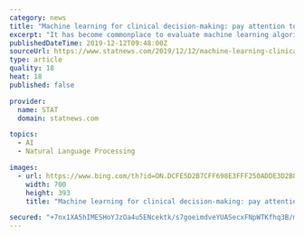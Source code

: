 ```yaml
---
category: news
title: "Machine learning for clinical decision-making: pay attention to what you don’t see"
excerpt: "It has become commonplace to evaluate machine learning algorithms based on overall measures like accuracy or area under the curve. However, one evaluation metric cannot capture the complexity of performance. Be wary of research that claims to be ready for translation into clinical practice but only presents a “leader board” of tools that ..."
publishedDateTime: 2019-12-12T09:48:00Z
sourceUrl: https://www.statnews.com/2019/12/12/machine-learning-clinical-decision-making-limitations/
type: article
quality: 18
heat: 18
published: false

provider:
  name: STAT
  domain: statnews.com

topics:
  - AI
  - Natural Language Processing

images:
  - url: https://www.bing.com/th?id=ON.DCFE5D2B7CFF698E3FFF250ADDE3D2B8
    width: 700
    height: 393
    title: "Machine learning for clinical decision-making: pay attention to what you don’t see"

secured: "+7nx1XA5hIMESHoYJzOa4u5ENcektk/s7goeimdveYUASecxFNpWTKfhq3B/m5+Zqxolv7x9N0H1FFP8e1VZzPHYZERYT83dL5QpwOp7kFDhw1tJuLzOuQdylTIO+q8BM6upoByp06229FoKhWQyI05aKmqiSy88yRqV9Oz5tmA6KIoVtG6xr+hwyFdUd79fNLZ/ovvA8xToR8kvdKQf2tLiY8Yi2nHIOX3qSZVT6kfJ1BB0EROJ93WY2S1+5nqnsdl+0yfhtoCMi6heYT0VBw==;tCCB/cA5xdeJ8O4GMOXoDQ=="
---
```


